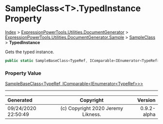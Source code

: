 ﻿# SampleClass&lt;T>.TypedInstance Property

[Index](../index.md) > [ExpressionPowerTools.Utilities.DocumentGenerator](ExpressionPowerTools.Utilities.DocumentGenerator.a.md) > [ExpressionPowerTools.Utilities.DocumentGenerator.Sample](ExpressionPowerTools.Utilities.DocumentGenerator.Sample.n.md) > [SampleClass<T>](ExpressionPowerTools.Utilities.DocumentGenerator.Sample.SampleClass`1.cs.md) > **TypedInstance**

Gets the typed instance.

```csharp
public static SampleBaseClass<TypeRef, IComparable<IEnumerator<TypeRef>>> TypedInstance { get; }
```

### Property Value

 [SampleBaseClass&lt;TypeRef, IComparable&lt;IEnumerator&lt;TypeRef>>>](ExpressionPowerTools.Utilities.DocumentGenerator.Sample.SampleBaseClass`2.cs.md) 


---

| Generated | Copyright | Version |
| :-- | :-: | --: |
| 09/24/2020 22:50:49 | (c) Copyright 2020 Jeremy Likness. | 0.9.2-alpha |
